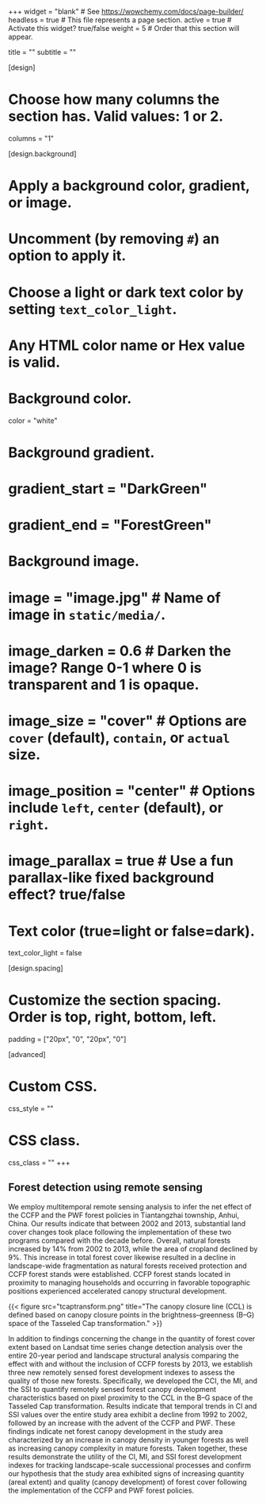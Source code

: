 +++
widget = "blank"  # See https://wowchemy.com/docs/page-builder/
headless = true  # This file represents a page section.
active = true  # Activate this widget? true/false
weight = 5  # Order that this section will appear.

title = ""
subtitle = ""

[design]
  # Choose how many columns the section has. Valid values: 1 or 2.
  columns = "1"

[design.background]
  # Apply a background color, gradient, or image.
  #   Uncomment (by removing `#`) an option to apply it.
  #   Choose a light or dark text color by setting `text_color_light`.
  #   Any HTML color name or Hex value is valid.

  # Background color.
  color = "white"
  
  # Background gradient.
  # gradient_start = "DarkGreen"
  # gradient_end = "ForestGreen"
  
  # Background image.
  # image = "image.jpg"  # Name of image in `static/media/`.
  # image_darken = 0.6  # Darken the image? Range 0-1 where 0 is transparent and 1 is opaque.
  # image_size = "cover"  #  Options are `cover` (default), `contain`, or `actual` size.
  # image_position = "center"  # Options include `left`, `center` (default), or `right`.
  # image_parallax = true  # Use a fun parallax-like fixed background effect? true/false
  
  # Text color (true=light or false=dark).
  text_color_light = false

[design.spacing]
  # Customize the section spacing. Order is top, right, bottom, left.
  padding = ["20px", "0", "20px", "0"]

[advanced]
 # Custom CSS. 
 css_style = ""
 
 # CSS class.
 css_class = ""
+++

## Forest detection using remote sensing

We employ multitemporal remote sensing analysis to infer the net effect of the CCFP and the PWF forest policies in Tiantangzhai township, Anhui, China. Our results indicate that between 2002 and 2013, substantial land cover changes took place following the implementation of these two programs compared with the decade before. Overall, natural forests increased by 14% from 2002 to 2013, while the area of cropland declined by 9%. This increase in total forest cover likewise resulted in a decline in landscape-wide fragmentation as natural forests received protection and CCFP forest stands were established. CCFP forest stands located in proximity to managing households and occurring in favorable topographic positions experienced accelerated canopy structural development.

{{< figure src="tcaptransform.png" title="The canopy closure line (CCL) is defined based on canopy closure points in the brightness–greenness (B–G) space of the Tasseled Cap transformation." >}}

In addition to findings concerning the change in the quantity of forest cover extent based on Landsat time series change detection analysis over the entire 20-year period and landscape structural analysis comparing the effect with and without the inclusion of CCFP forests by 2013, we establish three new remotely sensed forest development indexes to assess the quality of those new forests. Specifically, we developed the CCI, the MI, and the SSI to quantify remotely sensed forest canopy development characteristics based on pixel proximity to the CCL in the B–G space of the Tasseled Cap transformation. Results indicate that temporal trends in CI and SSI values over the entire study area exhibit a decline from 1992 to 2002, followed by an increase with the advent of the CCFP and PWF. These findings indicate net forest canopy development in the study area characterized by an increase in canopy density in younger forests as well as increasing canopy complexity in mature forests. Taken together, these results demonstrate the utility of the CI, MI, and SSI forest development indexes for tracking landscape-scale successional processes and confirm our hypothesis that the study area exhibited signs of increasing quantity (areal extent) and quality (canopy development) of forest cover following the implementation of the CCFP and PWF forest policies.
